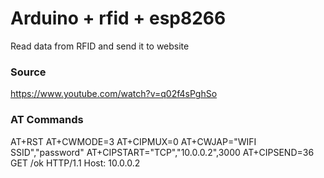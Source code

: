 # Arduino + rfid + esp8266

Read data from RFID and send it to website



### Source
https://www.youtube.com/watch?v=q02f4sPghSo

### AT Commands

AT+RST
AT+CWMODE=3
AT+CIPMUX=0
AT+CWJAP="WIFI SSID","password"
AT+CIPSTART="TCP","10.0.0.2",3000
AT+CIPSEND=36
GET /ok HTTP/1.1
Host: 10.0.0.2
